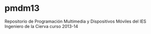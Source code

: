pmdm13
======

Repositorio de Programación Multimedia y Dispositivos Móviles del IES Ingeniero de la Cierva curso 2013-14

